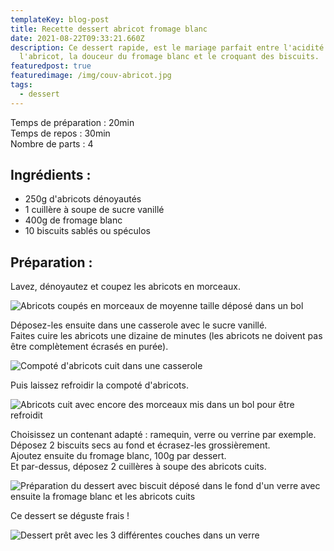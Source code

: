 ```yaml
---
templateKey: blog-post
title: Recette dessert abricot fromage blanc
date: 2021-08-22T09:33:21.660Z
description: Ce dessert rapide, est le mariage parfait entre l'acidité de
  l'abricot, la douceur du fromage blanc et le croquant des biscuits.
featuredpost: true
featuredimage: /img/couv-abricot.jpg
tags:
  - dessert
---
```

Temps de préparation : 20min \
Temps de repos : 30min\
Nombre de parts : 4

## Ingrédients :

* 250g d'abricots dénoyautés 
* 1 cuillère à soupe de sucre vanillé 
* 400g de fromage blanc 
* 10 biscuits sablés ou spéculos 

## Préparation :

Lavez, dénoyautez et coupez les abricots en morceaux. 

![Abricots coupés en morceaux de moyenne taille déposé dans un bol](/img/abricot-coupe-en-morceau.jpg "Abricots coupés")

Déposez-les ensuite dans une casserole avec le sucre vanillé. \
Faites cuire les abricots une dizaine de minutes (les abricots ne doivent pas être complètement écrasés en purée).

![Compoté d'abricots cuit dans une casserole ](/img/abricots-cuit.jpg "Compoté d'abricots")

Puis laissez refroidir la compoté d'abricots. 

![Abricots cuit avec encore des morceaux mis dans un bol pour être refroidit](/img/abricots-cuit-2.jpg "Abricots cuits refroidit")

Choisissez un contenant adapté : ramequin, verre ou verrine par exemple. \
Déposez 2 biscuits secs au fond et écrasez-les grossièrement. \
Ajoutez ensuite du fromage blanc, 100g par dessert. \
Et par-dessus, déposez 2 cuillères à soupe des abricots cuits.

![Préparation du dessert avec biscuit déposé dans le fond d'un verre avec ensuite la fromage blanc et les abricots cuits](/img/prepa-dessert-2.png "Préparation du dessert ")

Ce dessert se déguste frais ! 

![Dessert prêt avec les 3 différentes couches dans un verre](/img/dessert-a-l-abricot.jpg "Dessert à l'abricot")